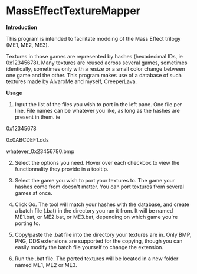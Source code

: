 # MassEffectTextureMapper

**Introduction**

This program is intended to facilitate modding of the Mass Effect trilogy (ME1, ME2, ME3).

Textures in those games are represented by hashes (hexadecimal IDs, ie 0x12345678). Many textures are reused across several games, sometimes identically, sometimes only with a resize or a small color change between one game and the other. This program makes use of a database of such textures made by AlvaroMe and myself, CreeperLava.

**Usage**

1. Input the list of the files you wish to port in the left pane. One file per line. File names can be whatever you like, as long as the hashes are present in them. ie

0x12345678

0x0ABCDEF1.dds

whatever\_0x23456780.bmp

2. Select the options you need. Hover over each checkbox to view the functionnality they provide in a tooltip.

3. Select the game you wish to port your textures to. The game your hashes come from doesn't matter. You can port textures from several games at once.

3. Click Go. The tool will match your hashes with the database, and create a batch file (.bat) in the directory you ran it from. It will be named ME1.bat, or ME2.bat, or ME3.bat, depending on which game you're porting to.

4. Copy/paste the .bat file into the directory your textures are in.
Only BMP, PNG, DDS extensions are supported for the copying, though you can easily modify the batch file yourself to change the extension.

6. Run the .bat file. The ported textures will be located in a new folder named ME1, ME2 or ME3.
